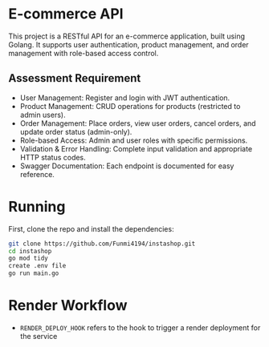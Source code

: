 ﻿# E-commerce API
This project is a RESTful API for an e-commerce application, built using Golang. It supports user authentication, product management, and order management with role-based access control.

## Assessment Requirement
- User Management: Register and login with JWT authentication.
- Product Management: CRUD operations for products (restricted to admin users).
- Order Management: Place orders, view user orders, cancel orders, and update order status (admin-only).
- Role-based Access: Admin and user roles with specific permissions.
- Validation & Error Handling: Complete input validation and appropriate HTTP status codes.
- Swagger Documentation: Each endpoint is documented for easy reference.
# Running

First, clone the repo and install the dependencies:

```bash
git clone https://github.com/Funmi4194/instashop.git
cd instashop
go mod tidy
create .env file
go run main.go
```

# Render Workflow

- `RENDER_DEPLOY_HOOK` refers to the hook to trigger a render deployment for the service
